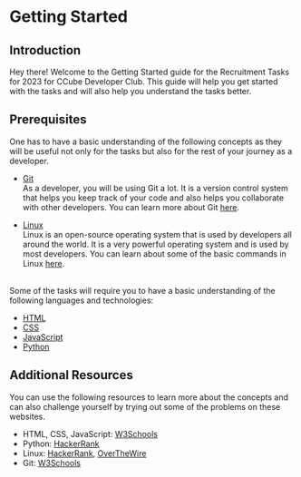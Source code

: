 # Getting Started

## Introduction

Hey there! Welcome to the Getting Started guide for the Recruitment Tasks for 2023 for CCube Developer Club. This guide will help you get started with the tasks and will also help you understand the tasks better.

## Prerequisites

One has to have a basic understanding of the following concepts as they will be useful not only for the tasks but also for the rest of your journey as a developer.

- [Git](https://git-scm.com/)  
As a developer, you will be using Git a lot. It is a version control system that helps you keep track of your code and also helps you collaborate with other developers. You can learn more about Git [here](https://www.atlassian.com/git/tutorials/what-is-git).

- [Linux](https://www.linux.org/)  
Linux is an open-source operating system that is used by developers all around the world. It is a very powerful operating system and is used by most developers. You can learn about some of the basic commands in Linux [here](https://www.hostinger.in/tutorials/linux-commands).

<br>
Some of the tasks will require you to have a basic understanding of the following languages and technologies:

- [HTML](https://www.w3schools.com/html/)
- [CSS](https://www.w3schools.com/css/)
- [JavaScript](https://www.w3schools.com/js/)
- [Python](https://www.python.org/)

## Additional Resources

You can use the following resources to learn more about the concepts and can also challenge yourself by trying out some of the problems on these websites.

- HTML, CSS, JavaScript: [W3Schools](https://www.w3schools.com/) 
- Python: [HackerRank](https://www.hackerrank.com/domains/python)
- Linux: [HackerRank,](https://www.hackerrank.com/domains/shell) [OverTheWire](https://overthewire.org/wargames/bandit/) 
- Git: [W3Schools](https://www.w3schools.com/git/git_exercises.asp)